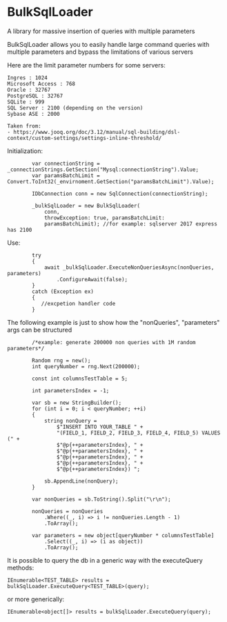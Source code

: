 # BulkSqlLoader
A library for massive insertion of queries with multiple parameters

BulkSqlLoader allows you to easily handle large command queries with multiple parameters and bypass the limitations of various servers

Here are the limit parameter numbers for some servers:

	Ingres : 1024
	Microsoft Access : 768
	Oracle : 32767
	PostgreSQL : 32767
	SQLite : 999
	SQL Server : 2100 (depending on the version)
	Sybase ASE : 2000

	Taken from:
    - https://www.jooq.org/doc/3.12/manual/sql-building/dsl-context/custom-settings/settings-inline-threshold/


Initialization:


            var connectionString = _connectionStrings.GetSection("Mysql:connectionString").Value;
            var paramsBatchLimit = Convert.ToInt32(_envirnoment.GetSection("paramsBatchLimit").Value);

            IDbConnection conn = new SqlConnection(connectionString);

            _bulkSqlLoader = new BulkSqlLoader(
                conn,
                throwException: true, paramsBatchLimit:
                paramsBatchLimit); //for example: sqlserver 2017 express has 2100

Use:
    
            try
            {
                await _bulkSqlLoader.ExecuteNonQueriesAsync(nonQueries, parameters)
                    .ConfigureAwait(false);
            }
            catch (Exception ex)
            {
               //excpetion handler code
            }
                  
The following example is just to show how the "nonQueries", "parameters" args can be structured
            
            /*example: generate 200000 non queries with 1M random parameters*/
            
            Random rng = new();
            int queryNumber = rng.Next(200000);
            
            const int columnsTestTable = 5;

            int parametersIndex = -1;
            
            var sb = new StringBuilder();
            for (int i = 0; i < queryNumber; ++i)
            {
                string nonQuery =
                    $"INSERT INTO YOUR_TABLE " +
                    "(FIELD_1, FIELD_2, FIELD_3, FIELD_4, FIELD_5) VALUES (" +
                    $"@p{++parametersIndex}, " +
                    $"@p{++parametersIndex}, " +
                    $"@p{++parametersIndex}, " +
                    $"@p{++parametersIndex}, " +
                    $"@p{++parametersIndex}) ";

                sb.AppendLine(nonQuery);
            }

            var nonQueries = sb.ToString().Split("\r\n");

            nonQueries = nonQueries
                .Where((_, i) => i != nonQueries.Length - 1)
                .ToArray();

            var parameters = new object[queryNumber * columnsTestTable]
                .Select((_, i) => (i as object))
                .ToArray();

It is possible to query the db in a generic way with the executeQuery methods:

	IEnumerable<TEST_TABLE> results = bulkSqlLoader.ExecuteQuery<TEST_TABLE>(query);
	
or more generically:

	IEnumerable<object[]> results = bulkSqlLoader.ExecuteQuery(query);
